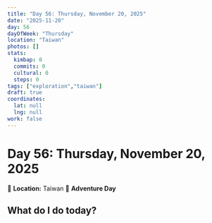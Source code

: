 ```yaml
---
title: "Day 56: Thursday, November 20, 2025"
date: "2025-11-20"
day: 56
dayOfWeek: "Thursday"
location: "Taiwan"
photos: []
stats:
  kimbap: 0
  commits: 0
  cultural: 0
  steps: 0
tags: ["exploration","taiwan"]
draft: true
coordinates:
  lat: null
  lng: null
work: false
---
```

# Day 56: Thursday, November 20, 2025

📍 **Location:** Taiwan
🎒 **Adventure Day**

## What do I do today?


